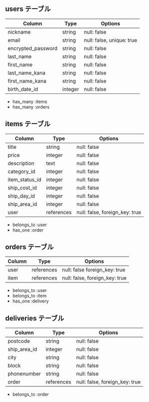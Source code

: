 ## users テーブル

| Column             | Type    | Options                    |
| ------------------ | ------- | -------------------------- |
| nickname           | string  | null: false                |
| email              | string  | null: false, unique: true  |
| encrypted_password | string  | null: false                |
| last_name          | string  | null: false                |
| first_name         | string  | null: false                |
| last_name_kana     | string  | null: false                |
| first_name_kana    | string  | null: false                |
| birth_date_id      | integer | null: false                |

- has_many :items
- has_many :orders


## items テーブル

| Column         | Type       | Options                        |
| -------------- | ---------- | -------------------------------|
| title          | string     | null: false                    |
| price          | integer    | null: false                    |
| description    | text       | null: false                    |
| category_id    | integer    | null: false                    |
| item_status_id | integer    | null: false                    |
| ship_cost_id   | integer    | null: false                    |
| ship_day_id    | integer    | null: false                    |
| ship_area_id   | integer    | null: false                    |
| user           | references | null: false, foreign_key: true |

- belongs_to :user
- has_one :order


## orders テーブル

| Column   | Type       | Options                        |
| -------- | ---------- | ------------------------------ |
| user     | references | null: false  foreign_key: true |
| item     | references | null: false, foreign_key: true |

- belongs_to :user
- belongs_to :item
- has_one :delivery


## deliveries テーブル

| Column       | Type       | Options                        |
| ------------ | -----------| -------------------------------|
| postcode     | string     | null: false                    |
| ship_area_id | integer    | null: false                    |
| city         | string     | null: false                    |
| block        | string     | null: false                    |
| phonenumber  | string     | null: false                    |
| order        | references | null: false, foreign_key: true | 

- belongs_to :order
